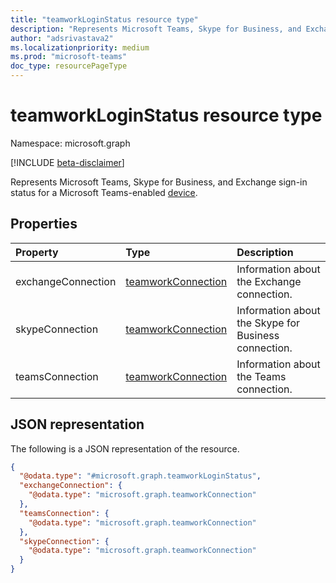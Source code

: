 ```yaml
---
title: "teamworkLoginStatus resource type"
description: "Represents Microsoft Teams, Skype for Business, and Exchange sign-in status for a Microsoft Teams-enabled device."
author: "adsrivastava2"
ms.localizationpriority: medium
ms.prod: "microsoft-teams"
doc_type: resourcePageType
---
```


# teamworkLoginStatus resource type

Namespace: microsoft.graph

[!INCLUDE [beta-disclaimer](../../includes/beta-disclaimer.md)]

Represents Microsoft Teams, Skype for Business, and Exchange sign-in status for a Microsoft Teams-enabled [device](../resources/teamworkdevice.md).

## Properties
|Property|Type|Description|
|:---|:---|:---|
|exchangeConnection|[teamworkConnection](../resources/teamworkconnection.md)|Information about the Exchange connection.|
|skypeConnection|[teamworkConnection](../resources/teamworkconnection.md)|Information about the Skype for Business connection.|
|teamsConnection|[teamworkConnection](../resources/teamworkconnection.md)|Information about the Teams connection.|


## JSON representation
The following is a JSON representation of the resource.
<!-- {
  "blockType": "resource",
  "@odata.type": "microsoft.graph.teamworkLoginStatus"
}
-->
``` json
{
  "@odata.type": "#microsoft.graph.teamworkLoginStatus",
  "exchangeConnection": {
    "@odata.type": "microsoft.graph.teamworkConnection"
  },
  "teamsConnection": {
    "@odata.type": "microsoft.graph.teamworkConnection"
  },
  "skypeConnection": {
    "@odata.type": "microsoft.graph.teamworkConnection"
  }
}
```

